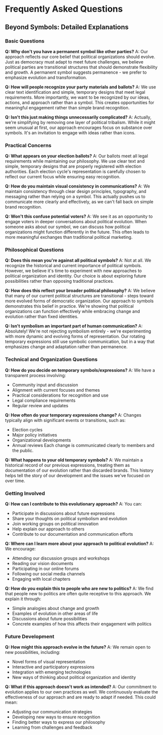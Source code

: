 # Frequently Asked Questions
## Beyond Symbols: Detailed Explanations

### Basic Questions

**Q: Why don't you have a permanent symbol like other parties?**
A: Our approach reflects our core belief that political organizations should evolve. Just as democracy must adapt to meet future challenges, we believe political parties are transitional structures that should demonstrate flexibility and growth. A permanent symbol suggests permanence - we prefer to emphasize evolution and transformation.

**Q: How will people recognize your party materials and ballots?**
A: We use clear text identification and simple, temporary designs that meet legal requirements. More importantly, we want to be recognized by our ideas, actions, and approach rather than a symbol. This creates opportunities for meaningful engagement rather than simple brand recognition.

**Q: Isn't this just making things unnecessarily complicated?**
A: Actually, we're simplifying by removing one layer of political tribalism. While it might seem unusual at first, our approach encourages focus on substance over symbols. It's an invitation to engage with ideas rather than icons.

### Practical Concerns

**Q: What appears on your election ballots?**
A: Our ballots meet all legal requirements while maintaining our philosophy. We use clear text and simple, temporary designs that are properly registered with election authorities. Each election cycle's representation is carefully chosen to reflect our current focus while ensuring easy recognition.

**Q: How do you maintain visual consistency in communications?**
A: We maintain consistency through clear design principles, typography, and messaging rather than relying on a symbol. This actually pushes us to communicate more clearly and effectively, as we can't fall back on simple brand recognition.

**Q: Won't this confuse potential voters?**
A: We see it as an opportunity to engage voters in deeper conversations about political evolution. When someone asks about our symbol, we can discuss how political organizations might function differently in the future. This often leads to more meaningful exchanges than traditional political marketing.

### Philosophical Questions

**Q: Does this mean you're against all political symbols?**
A: Not at all. We recognize the historical and current importance of political symbols. However, we believe it's time to experiment with new approaches to political organization and identity. Our choice is about exploring future possibilities rather than opposing traditional practices.

**Q: How does this reflect your broader political philosophy?**
A: We believe that many of our current political structures are transitional - steps toward more evolved forms of democratic organization. Our approach to symbols demonstrates this belief in practice. We're showing that political organizations can function effectively while embracing change and evolution rather than fixed identities.

**Q: Isn't symbolism an important part of human communication?**
A: Absolutely! We're not rejecting symbolism entirely - we're experimenting with more dynamic and evolving forms of representation. Our rotating temporary expressions still use symbolic communication, but in a way that emphasizes change and adaptation rather than permanence.

### Technical and Organization Questions

**Q: How do you decide on temporary symbols/expressions?**
A: We have a transparent process involving:
- Community input and discussion
- Alignment with current focuses and themes
- Practical considerations for recognition and use
- Legal compliance requirements
- Regular review and updates

**Q: How often do your temporary expressions change?**
A: Changes typically align with significant events or transitions, such as:
- Election cycles
- Major policy initiatives
- Organizational developments
- Annual reviews
Each change is communicated clearly to members and the public.

**Q: What happens to your old temporary symbols?**
A: We maintain a historical record of our previous expressions, treating them as documentation of our evolution rather than discarded brands. This history helps tell the story of our development and the issues we've focused on over time.

### Getting Involved

**Q: How can I contribute to this evolutionary approach?**
A: You can:
- Participate in discussions about future expressions
- Share your thoughts on political symbolism and evolution
- Join working groups on political innovation
- Help explain our approach to others
- Contribute to our documentation and communication efforts

**Q: Where can I learn more about your approach to political evolution?**
A: We encourage:
- Attending our discussion groups and workshops
- Reading our vision documents
- Participating in our online forums
- Following our social media channels
- Engaging with local chapters

**Q: How do you explain this to people who are new to politics?**
A: We find that people new to politics are often quite receptive to this approach. We explain it through:
- Simple analogies about change and growth
- Examples of evolution in other areas of life
- Discussions about future possibilities
- Concrete examples of how this affects their engagement with politics

### Future Development

**Q: How might this approach evolve in the future?**
A: We remain open to new possibilities, including:
- Novel forms of visual representation
- Interactive and participatory expressions
- Integration with emerging technologies
- New ways of thinking about political organization and identity

**Q: What if this approach doesn't work as intended?**
A: Our commitment to evolution applies to our own practices as well. We continuously evaluate the effectiveness of our approach and are ready to adapt if needed. This could mean:
- Adjusting our communication strategies
- Developing new ways to ensure recognition
- Finding better ways to express our philosophy
- Learning from challenges and feedback

